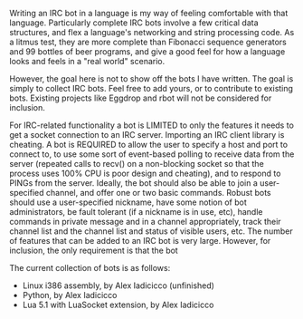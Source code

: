Writing an IRC bot in a language is my way of feeling comfortable with
that language. Particularly complete IRC bots involve a few critical
data structures, and flex a language's networking and string processing
code. As a litmus test, they are more complete than Fibonacci sequence
generators and 99 bottles of beer programs, and give a good feel for
how a language looks and feels in a "real world" scenario.

However, the goal here is not to show off the bots I have written. The
goal is simply to collect IRC bots. Feel free to add yours, or to
contribute to existing bots. Existing projects like Eggdrop and rbot
will not be considered for inclusion.

For IRC-related functionality a bot is LIMITED to only the features it
needs to get a socket connection to an IRC server. Importing an IRC client
library is cheating. A bot is REQUIRED to allow the user to specify a
host and port to connect to, to use some sort of event-based polling to
receive data from the server (repeated calls to recv() on a non-blocking
socket so that the process uses 100% CPU is poor design and cheating),
and to respond to PINGs from the server. Ideally, the bot should also
be able to join a user-specified channel, and offer one or two basic
commands. Robust bots should use a user-specified nickname, have some
notion of bot administrators, be fault tolerant (if a nickname is in use,
etc), handle commands in private message and in a channel appropriately,
track their channel list and the channel list and status of visible
users, etc. The number of features that can be added to an IRC bot is
very large. However, for inclusion, the only requirement is that the bot

The current collection of bots is as follows:

 -  Linux i386 assembly, by Alex Iadicicco (unfinished)
 -  Python, by Alex Iadicicco
 -  Lua 5.1 with LuaSocket extension, by Alex Iadicicco
